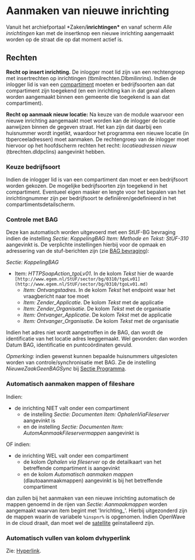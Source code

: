 # Aanmaken van nieuwe inrichting

Vanuit het archiefportaal \*Zaken/**inrichtingen\*** en vanaf scherm _Alle inrichtingen_ kan met de insertknop een nieuwe inrichting aangemaakt worden op de straat die op dat moment actief is.

## Rechten

**Recht op insert inrichting.**
De inlogger moet lid zijn van een rechtengroep met insertrechten op inrichtingen (tbmilrechten.Dlbmilinrins). Indien de inlogger lid is van een [compartiment](/instellen_inrichten/compartimenten.md) moeten er bedrijfsoorten aan dat compartiment zijn toegekend (en een inrichting kan in dat geval alleen worden aangemaakt binnen een gemeente die toegekend is aan dat compartiment).

**Recht op aanmaak nieuw locatie:**
Na keuze van de module waarvoor een nieuwe inrichting aangemaakt moet worden kan de inlogger de locatie aanwijzen binnen de gegeven straat.
Het kan zijn dat daarbij een huisnummer wordt ingetikt, waardoor het programma een nieuwe locatie (in tbperceeladressen) moet aanmaken.
De rechtengroep van de inlogger moet hiervoor op het hoofdscherm rechten het recht: _locatieadressen nieuw_ (tbrechten.dldpclins) aangevinkt hebben.

### Keuze bedrijfsoort

Indien de inlogger lid is van een compartiment dan moet er een bedrijfsoort worden gekozen. De mogelijke bedrijfsoorten zijn toegekend in het compartiment. Eventueel eigen masker en lengte voor het bepalen van het inrichtingnummer zijn per bedrijfsoort te definiëren/gedefinieerd in het compartimentsdetailscherm.

### Controle met BAG

Deze kan automatisch worden uitgevoerd met een StUF-BG bevraging indien de instelling _Sectie: KoppelingBAG Item: Methode en Tekst: StUF-310_ aangevinkt is.
De verplichte instellingen hierbij voor de opmaak en adressering van de stuf-berichten zijn (zie [BAG bevraging](/probleemoplossing/programmablokken/bag_bevraging.md)):

_Sectie: KoppelingBAG_

- Item: _HTTPSoapAction_tgoLv01_. In de kolom _Tekst_ hier de waarde `[http://www.egem.nl/StUF/sector/bg/0310/tgoLv01](http://www.egem.nl/StUF/sector/bg/0310/tgoLv01.md)`
  - _Item: Ontvangstadres_. In de kolom _Tekst_ het endpoint waar het vraagbericht naar toe moet
  - _Item: Zender_Applicatie_. De kolom _Tekst_ met de applicatie
  - _Item: Zender_Organisatie_. De kolom _Tekst_ met de organisatie
  - _Item: Ontvanger_Applicatie_. De kolom _Tekst_ met de applicatie
  - _Item: Ontvanger_Organisatie_. De kolom _Tekst_ met de organisatie

Indien het adres niet wordt aangetroffen in de BAG, dan wordt de identificatie van het locatie adres leeggemaakt.
Wel gevonden: dan worden Datum BAG, identificatie en puntcoördinaten gevuld.

_Opmerking:_ indien gewenst kunnen bepaalde huisnummers uitgesloten worden van controle/synchronisatie met BAG. Zie de instelling _NieuweZaakGeenBAGSync_ bij
[Sectie Programma](/instellen_inrichten/configuratie/sectie_programma.md).

### Automatisch aanmaken mappen of fileshare

Indien:

- de inrichting NIET valt onder een compartiment
  - de instelling _Sectie: Documenten Item: OphalenViaFileserver_ aangevinkt is
  - en de instelling _Sectie: Documenten Item: AutomAanmaakFileservermappen_ aangevinkt is

OF indien:

- de inrichting WEL valt onder een compartiment
  - de kolom _Ophalen via fileserver_ op de detailkaart van het betreffende compartiment is aangevinkt
  - en de kolom _Automatisch aanmaken mappen_ (dlautoaanmaakmappen) aangevinkt is bij het betreffende compartiment

dan zullen bij het aanmaken van een nieuwe inrichting automatisch de mappen genoemd in de rijen van _Sectie: Aanmaakmappen_ worden aangemaakt waarvan item begint met 'Inrichting\_'. Hierbij uitgezonderd zijn de mappen waarin de variabele `%inspnr%` is opgenomen.
Indien OpenWave in de cloud draait, dan moet wel de [satellite](/instellen_inrichten/satellite_filesysteem.md) geïnstalleerd zijn.

### Automatisch vullen van kolom dvhyperlink

Zie: [Hyperlink](/instellen_inrichten/hyperlink.md).
